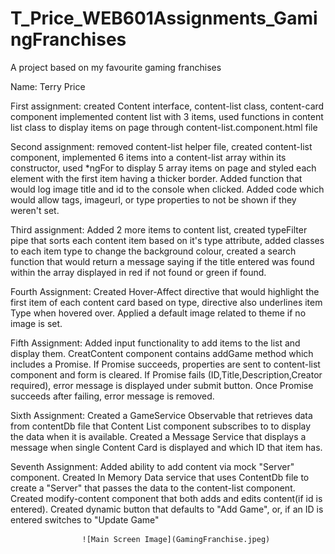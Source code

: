 # T_Price_WEB601Assignments_GamingFranchises
 A project based on my favourite gaming franchises

Name: Terry Price

First assignment:   created Content interface, content-list class, content-card component
                    implemented content list with 3 items, used functions in content list
                    class to display items on page through content-list.component.html file

Second assignment:  removed content-list helper file, created content-list component, implemented
                    6 items into a content-list array within its constructor, used *ngFor to display
                    5 array items on page and styled each element with the first item having a thicker
                    border. Added function that would log image title and id to the console when clicked.
                    Added code which would allow tags, imageurl, or type properties to not be shown if 
                    they weren't set.

Third assignment:   Added 2 more items to content list, created typeFilter pipe that sorts each content
                    item based on it's type attribute, added classes to each item type to change the
                    background colour, created a search function that would return a message saying
                    if the title entered was found within the array displayed in red if not found or
                    green if found.

Fourth Assignment:  Created Hover-Affect directive that would highlight the first item of each content card
                    based on type, directive also underlines item Type when hovered over. Applied a default image related to theme if no image is set.

Fifth Assignment:   Added input functionality to add items to the list and display them. CreatContent
                    component contains addGame method which includes a Promise. If Promise succeeds, properties are sent to content-list component and form is cleared. If Promise fails (ID,Title,Description,Creator required), error message is displayed under submit button. Once Promise succeeds after failing, error message is removed.

Sixth Assignment:   Created a GameService Observable that retrieves data from contentDb file that Content
                    List component subscribes to to display the data when it is available. Created a Message
                    Service that displays a message when single Content Card is displayed and which ID that
                    item has.

Seventh Assignment: Added ability to add content via mock "Server" component. Created In Memory Data service
                    that uses ContentDb file to create a "Server" that passes the data to the content-list
                    component. Created modify-content component that both adds and edits content(if id is
                    entered). Created dynamic button that defaults to "Add Game", or, if an ID is entered
                    switches to "Update Game"
                    
                    ![Main Screen Image](GamingFranchise.jpeg)
